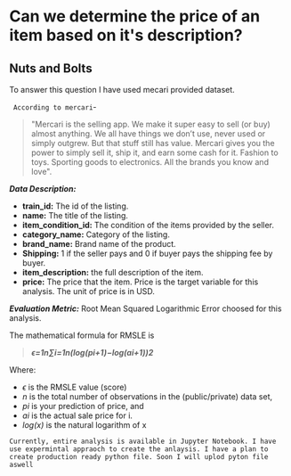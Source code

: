 # Can we determine the price of an item based on it's description?

## Nuts and Bolts
To answer this question I have used mecari provided dataset. <br>

` According to mercari`- 
 > "Mercari is the selling app. We make it super easy to sell (or buy) almost anything. We all have things we don’t use, never used or simply outgrew. But that stuff still has value. Mercari gives you the power to simply sell it, ship it, and earn some cash for it. Fashion to toys. Sporting goods to electronics. All the brands you know and love".<br>

***Data Description:***

- **train_id:** The id of the listing.
- **name:** The title of the listing. 
- **item_condition_id:** The condition of the items provided by the seller.
- **category_name:** Category of the listing.
- **brand_name:** Brand name of the product.
- **Shipping:** 1 if the seller pays and 0 if buyer pays the shipping fee by buyer.
- **item_description:** the full description of the item. 
- **price:** The price that the item.  Price is the target variable for this analysis. The unit of price is in USD. 


***Evaluation Metric:***
Root Mean Squared Logarithmic Error choosed for this analysis.

The mathematical formula for RMSLE is

> ***ϵ=1n∑i=1n(log(pi+1)−log(ai+1))2***

Where:
- *ϵ* is the RMSLE value (score)
- *n* is the total number of observations in the (public/private) data set,
- *pi* is your prediction of price, and
- *ai* is the actual sale price for i. 
- *log(x)* is the natural logarithm of x

```
Currently, entire analysis is available in Jupyter Notebook. I have use expermintal appraoch to create the anlaysis. I have a plan to create production ready python file. Soon I will uplod pyton file aswell
```
